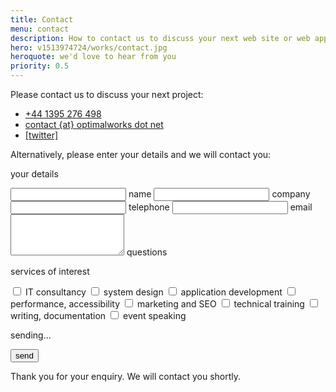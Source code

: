```yaml
---
title: Contact
menu: contact
description: How to contact us to discuss your next web site or web app project.
hero: v1513974724/works/contact.jpg
heroquote: we'd love to hear from you
priority: 0.5
---
```


Please contact us to discuss your next project:

<ul class="contact">
<li><a href="tel:+44-1395-276498" class="icon phone">+44 1395 276 498</a></li>
<li><a href="#" class="icon email">contact {at} optimalworks dot net</a></li>
<li><a href="https://twitter.com/[twitter]" class="icon twitter">[twitter]</a></li>
</ul>


<form action="https://www.optimalworks.net/ws/enquiry/" method="post" class="validator">

  <p>Alternatively, please enter your details and we will contact you:</p>

  <div class="formgrid">

  <p>your details</p>

  <input type="text" id="name" name="name" autocomplete="name" value="" required="required" maxlength="50" />
  <label for="name">name</label>

  <input type="text" id="company" name="company" value="" maxlength="100" />
  <label for="company">company</label>

  <input type="tel" id="telephone" name="telephone" autocomplete="tel" value="" minlength="6" maxlength="20" />
  <label for="telephone">telephone</label>

  <input type="email" id="email" name="email" autocomplete="email" value="" required="required" minlength="6" maxlength="80" />
  <label for="email">email</label>
  <textarea id="query" name="query" rows="4" cols="20" maxlength="500"></textarea>
  <label for="query">questions</label>

  <p>services of interest</p>

  <input type="checkbox" id="chkgeneral" name="chkgeneral" value="IT consultancy" />
  <label for="chkgeneral">IT consultancy</label>

  <input type="checkbox" id="chksysdesign" name="chksysdesign" value="system design" />
  <label for="chksysdesign">system design</label>

  <input type="checkbox" id="chkappdev" name="chkappdev" value="development" />
  <label for="chkappdev">application development</label>

  <input type="checkbox" id="chkperf" name="chkperf" value="performance" />
  <label for="chkperf">performance, accessibility</label>

  <input type="checkbox" id="chkseo" name="chkseo" value="SEO" />
  <label for="chkseo">marketing and SEO</label>

  <input type="checkbox" id="chktraining" name="chktraining" value="training" />
  <label for="chktraining">technical training</label>

  <input type="checkbox" id="chkwriting" name="chkwriting" value="writing" />
  <label for="chkwriting">writing, documentation</label>

  <input type="checkbox" id="chkconference" name="chkconference" value="conference" />
  <label for="chkconference">event speaking</label>

  <p class="error"></p>

  <p class="submit">sending...</p>

  <button type="submit" name="submit" value="send">send</button>

  </div>

  <p class="posted">Thank you for your enquiry. We will contact you shortly.</p>

</form>
